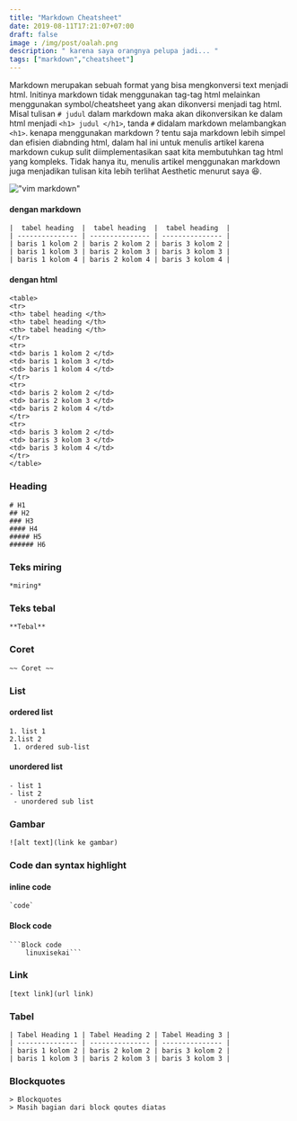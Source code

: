 ```yaml
---
title: "Markdown Cheatsheet"
date: 2019-08-11T17:21:07+07:00
draft: false
image : /img/post/oalah.png
description: " karena saya orangnya pelupa jadi... "
tags: ["markdown","cheatsheet"]
---
```


Markdown merupakan sebuah format yang bisa mengkonversi text menjadi html. 
Initinya markdown tidak menggunakan tag-tag html melainkan menggunakan symbol/cheatsheet 
yang akan dikonversi menjadi tag html. 
Misal tulisan `# judul` dalam markdown maka akan dikonversikan ke dalam html menjadi `<h1> judul </h1>`, 
tanda `#` didalam markdown melambangkan `<h1>`. 
kenapa menggunakan markdown ? tentu saja markdown lebih simpel dan efisien diabnding html, dalam hal ini untuk menulis artikel karena markdown cukup sulit diimplementasikan saat kita membutuhkan tag html yang kompleks.
Tidak hanya itu, menulis artikel menggunakan markdown juga menjadikan tulisan kita lebih terlihat Aesthetic
menurut saya 😆.


!["vim markdown"](/img/post/vim-markdown.png)


#### dengan markdown

```
|  tabel heading  |  tabel heading  |  tabel heading  |
| --------------- | --------------- | --------------- |
| baris 1 kolom 2 | baris 2 kolom 2 | baris 3 kolom 2 |
| baris 1 kolom 3 | baris 2 kolom 3 | baris 3 kolom 3 |
| baris 1 kolom 4 | baris 2 kolom 4 | baris 3 kolom 4 |
```

#### dengan html

```
<table>
<tr>
<th> tabel heading </th>
<th> tabel heading </th>
<th> tabel heading </th>
</tr>
<tr>
<td> baris 1 kolom 2 </td>
<td> baris 1 kolom 3 </td>
<td> baris 1 kolom 4 </td>
</tr>
<tr>
<td> baris 2 kolom 2 </td>
<td> baris 2 kolom 3 </td>
<td> baris 2 kolom 4 </td>
</tr>
<tr>
<td> baris 3 kolom 2 </td>
<td> baris 3 kolom 3 </td>
<td> baris 3 kolom 4 </td>
</tr>
</table>
```

### Heading

```
# H1
## H2
### H3
#### H4
##### H5
###### H6
```

### Teks miring

```
*miring*
```

### Teks tebal

```
**Tebal**
```

### Coret

```
~~ Coret ~~
```

### List
#### ordered list

```
1. list 1
2.list 2
 1. ordered sub-list
```

#### unordered list

```
- list 1
- list 2
 - unordered sub list
```

### Gambar

```
![alt text](link ke gambar)
```

### Code dan syntax highlight
#### inline code

```
`code`
```
#### Block code

```
```Block code
    linuxisekai```
```

### Link

```
[text link](url link)
```

### Tabel

```
| Tabel Heading 1 | Tabel Heading 2 | Tabel Heading 3 |
| --------------- | --------------- | --------------- |
| baris 1 kolom 2 | baris 2 kolom 2 | baris 3 kolom 2 |
| baris 1 kolom 3 | baris 2 kolom 3 | baris 3 kolom 3 |
```

### Blockquotes

```
> Blockquotes
> Masih bagian dari block qoutes diatas
```
